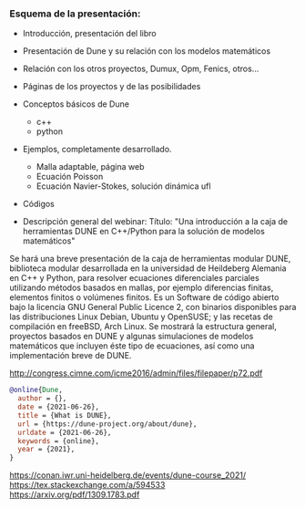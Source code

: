### Esquema de la presentación:

* Introducción, presentación del libro
* Presentación de Dune y su relación con los modelos matemáticos
* Relación con los otros proyectos, Dumux, Opm, Fenics, otros...
* Páginas de los proyectos y de las posibilidades
* Conceptos básicos de Dune
  - c++
  - python
* Ejemplos, completamente desarrollado.
  - Malla adaptable, página web
  - Ecuación Poisson
  - Ecuación Navier-Stokes, solución dinámica ufl
* Códigos

* Descripción general del webinar:
Título: "Una introducción a la caja de herramientas DUNE en C++/Python para la solución de modelos matemáticos"

Se hará una breve presentación de la caja de herramientas modular DUNE, biblioteca modular desarrollada en la universidad de Heildeberg Alemania en C++ y Python, para resolver ecuaciones diferenciales parciales utilizando métodos basados en mallas, por ejemplo diferencias finitas, elementos finitos o volúmenes finitos. Es un Software de código abierto bajo la licencia GNU General Public Licence 2, con binarios disponibles para las distribuciones Linux Debian, Ubuntu y OpenSUSE; y las recetas de compilación en freeBSD, Arch Linux. Se mostrará la estructura general,  proyectos basados en DUNE y algunas simulaciones de modelos matemáticos que incluyen éste tipo de ecuaciones, así como una implementación breve de DUNE. 

http://congress.cimne.com/icme2016/admin/files/filepaper/p72.pdf

```bib
@online{Dune,
  author = {},
  date = {2021-06-26},
  title = {What is DUNE},
  url = {https://dune-project.org/about/dune},
  urldate = {2021-06-26},
  keywords = {online},
  year = {2021},
}
```
https://conan.iwr.uni-heidelberg.de/events/dune-course_2021/
https://tex.stackexchange.com/a/594533
https://arxiv.org/pdf/1309.1783.pdf